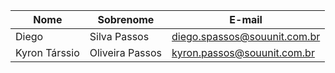 | Nome | Sobrenome | E-mail 
|-------------|-------------|-------------|
| Diego | Silva Passos | diego.spassos@souunit.com.br |
| Kyron Társsio | Oliveira Passos | kyron.passos@souunit.com.br |

